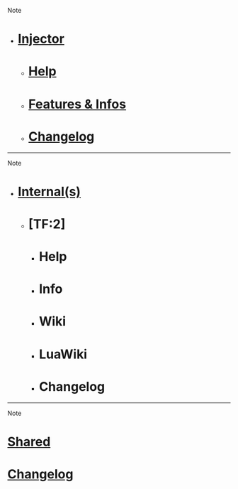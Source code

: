 > [!note]
> - # [Injector](injector/) 
>   - # [Help](injector/help.md)
>   - # [Features & Infos](injector/info.md)
>   - # [Changelog](injector/changelog.md) 





**************
> [!note]
> - # [Internal(s)](internal/)
>   - # [TF:2]
>     - # Help
>     - # Info
>     - # Wiki
>     - # LuaWiki
>     - # Changelog




**************
> [!note]
> # [Shared](shared/)
# [Changelog](shared/Changelog.md)
